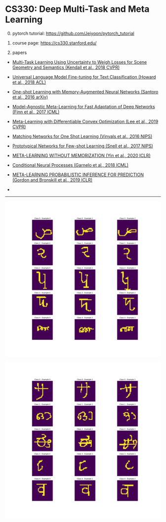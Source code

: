 # CS330: Deep Multi-Task and Meta Learning

0. pytorch tutorial: https://github.com/Jeiyoon/pytorch_tutorial
<!-- 0. Tensorflow version == 2.5.0 (homeworks are implemented using 2.5.0 version) -->

1. course page: https://cs330.stanford.edu/

2. papers

- [Multi-Task Learning Using Uncertainty to Weigh Losses for Scene Geometry and Semantics (Kendall et al., 2018 CVPR)](https://arxiv.org/pdf/1705.07115.pdf)

- [Universal Language Model Fine-tuning for Text Classification (Howard et al., 2018 ACL)](https://arxiv.org/pdf/1801.06146.pdf)

- [One-shot Learning with Memory-Augmented Neural Networks (Santoro et al., 2016 arXiv)](https://arxiv.org/pdf/1605.06065.pdf)

- [Model-Agnostic Meta-Learning for Fast Adaptation of Deep Networks (Finn et al., 2017 ICML)](https://arxiv.org/pdf/1703.03400.pdf)

- [Meta-Learning with Differentiable Convex Optimization (Lee et al., 2019 CVPR)](https://arxiv.org/pdf/1904.03758.pdf)

- [Matching Networks for One Shot Learning (Vinyals et al., 2016 NIPS)](https://arxiv.org/pdf/1606.04080.pdf)

- [Prototypical Networks for Few-shot Learning (Snell et al., 2017 NIPS)](https://arxiv.org/pdf/1703.05175.pdf)

- [META-LEARNING WITHOUT MEMORIZATION (Yin et al., 2020 ICLR)](https://arxiv.org/pdf/1912.03820.pdf)

- [Conditional Neural Processes (Garnelo et al., 2018 ICML)](https://arxiv.org/pdf/1807.01613.pdf)

- [META-LEARNING PROBABILISTIC INFERENCE FOR PREDICTION (Gordon and Bronskill et al., 2019 ICLR)](https://arxiv.org/pdf/1805.09921.pdf)

- 

---

![b1](./imgs/first_batch.png)

![b2](./imgs/second_batch.png)

